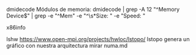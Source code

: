 dmidecode
Módulos de memoria:
dmidecode | grep -A 12 "^Memory Device$" | grep -e "^Mem" -e "^\s*Size: " -e "Speed: "

x86info

lshw
https://www.open-mpi.org/projects/hwloc/lstopo/
  lstopo
    genera un gráfico con nuestra arquitectura
    mirar numa.md
